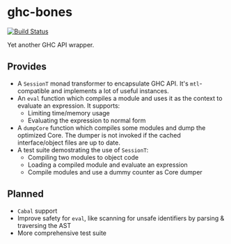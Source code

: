 # ghc-bones

[![Build Status](https://travis-ci.org/TerrorJack/ghc-bones.svg)](https://travis-ci.org/TerrorJack/ghc-bones)

Yet another GHC API wrapper.

## Provides

* A `SessionT` monad transformer to encapsulate GHC API. It's `mtl`-compatible and implements a lot of useful instances.
* An `eval` function which compiles a module and uses it as the context to evaluate an expression. It supports:
    * Limiting time/memory usage
    * Evaluating the expression to normal form
* A `dumpCore` function which compiles some modules and dump the optimized Core. The dumper is not invoked if the cached interface/object files are up to date.
* A test suite demostrating the use of `SessionT`:
    * Compiling two modules to object code
    * Loading a compiled module and evaluate an expression
    * Compile modules and use a dummy counter as Core dumper

## Planned

* `Cabal` support
* Improve safety for `eval`, like scanning for unsafe identifiers by parsing & traversing the AST
* More comprehensive test suite
